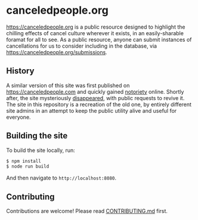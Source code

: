 # canceledpeople.org

https://canceledpeople.org is a public resource designed to highlight the
chilling effects of cancel culture wherever it exists, in an easily-sharable
foramat for all to see. As a public resource, anyone can submit instances of
cancellations for us to consider including in the database, via
https://canceledpeople.org/submissions.

## History

A similar version of this site was first published on https://canceledpeople.com
and quickly gained
[notoriety](https://twitter.com/coldxman/status/1507497409441632262) online.
Shortly after, the site mysteriously
[disappeared](https://twitter.com/coldxman/status/1552662397432827908), with
public requests to revive it. The site in this repository is a recreation of the
old one, by entirely different site admins in an attempt to keep the public
utility alive and useful for everyone.

## Building the site

To build the site locally, run:

```sh
$ npm install
$ node run build
```

And then navigate to `http://localhost:8080`.

## Contributing

Contributions are welcome! Please read [CONTRIBUTING.md](./CONTRIBUTING.md)
first.
